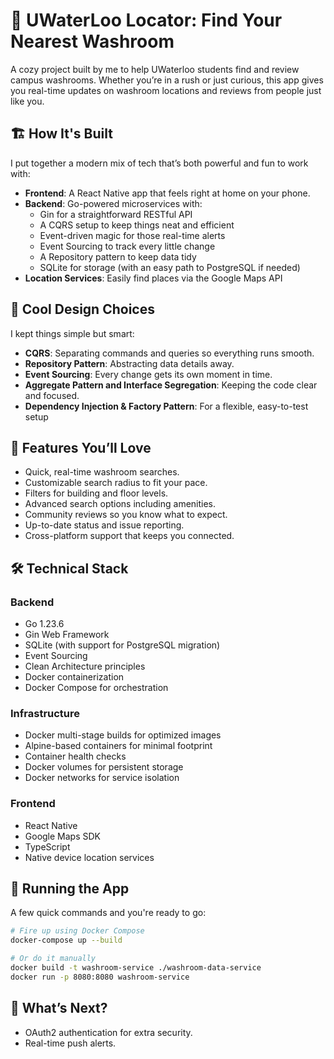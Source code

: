 # 🚽 UWaterLoo Locator: Find Your Nearest Washroom

A cozy project built by me to help UWaterloo students find and review campus washrooms. Whether you’re in a rush or just curious, this app gives you real-time updates on washroom locations and reviews from people just like you.

## 🏗 How It's Built

I put together a modern mix of tech that’s both powerful and fun to work with:

- **Frontend**: A React Native app that feels right at home on your phone.
- **Backend**: Go-powered microservices with:
  - Gin for a straightforward RESTful API
  - A CQRS setup to keep things neat and efficient
  - Event-driven magic for those real-time alerts
  - Event Sourcing to track every little change
  - A Repository pattern to keep data tidy
  - SQLite for storage (with an easy path to PostgreSQL if needed)
- **Location Services**: Easily find places via the Google Maps API

## 🎨 Cool Design Choices

I kept things simple but smart:

- **CQRS**: Separating commands and queries so everything runs smooth.
- **Repository Pattern**: Abstracting data details away.
- **Event Sourcing**: Every change gets its own moment in time.
- **Aggregate Pattern and Interface Segregation**: Keeping the code clear and focused.
- **Dependency Injection & Factory Pattern**: For a flexible, easy-to-test setup

## 🚀 Features You’ll Love

- Quick, real-time washroom searches.
- Customizable search radius to fit your pace.
- Filters for building and floor levels.
- Advanced search options including amenities.
- Community reviews so you know what to expect.
- Up-to-date status and issue reporting.
- Cross-platform support that keeps you connected.

## 🛠 Technical Stack

### Backend
- Go 1.23.6
- Gin Web Framework
- SQLite (with support for PostgreSQL migration)
- Event Sourcing
- Clean Architecture principles
- Docker containerization
- Docker Compose for orchestration

### Infrastructure
- Docker multi-stage builds for optimized images
- Alpine-based containers for minimal footprint
- Container health checks
- Docker volumes for persistent storage
- Docker networks for service isolation

### Frontend
- React Native
- Google Maps SDK
- TypeScript
- Native device location services

## 🔧 Running the App

A few quick commands and you're ready to go:

```bash
# Fire up using Docker Compose
docker-compose up --build

# Or do it manually
docker build -t washroom-service ./washroom-data-service
docker run -p 8080:8080 washroom-service
```

## 🌟 What’s Next?

- OAuth2 authentication for extra security.
- Real-time push alerts.
